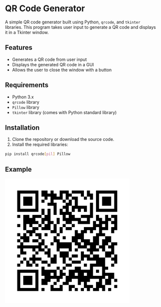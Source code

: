 # QR Code Generator

A simple QR code generator built using Python, `qrcode`, and `tkinter` libraries. This program takes user input to generate a QR code and displays it in a Tkinter window.

## Features

- Generates a QR code from user input
- Displays the generated QR code in a GUI
- Allows the user to close the window with a button

## Requirements

- Python 3.x
- `qrcode` library
- `Pillow` library
- `tkinter` library (comes with Python standard library)

## Installation

1. Clone the repository or download the source code.
2. Install the required libraries:

```bash
pip install qrcode[pil] Pillow
```

## Example

![image will load](https://raw.githubusercontent.com/Ridham19/QR-code-generator/refs/heads/main/QR.png)

